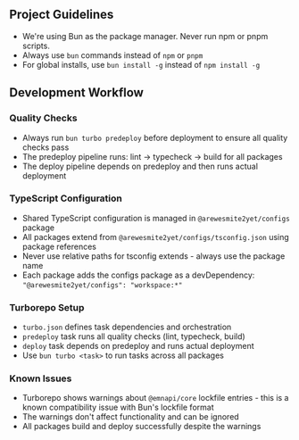 ## Project Guidelines

- We're using Bun as the package manager. Never run npm or pnpm scripts.
- Always use `bun` commands instead of `npm` or `pnpm`
- For global installs, use `bun install -g` instead of `npm install -g`

## Development Workflow

### Quality Checks
- Always run `bun turbo predeploy` before deployment to ensure all quality checks pass
- The predeploy pipeline runs: lint → typecheck → build for all packages
- The deploy pipeline depends on predeploy and then runs actual deployment

### TypeScript Configuration
- Shared TypeScript configuration is managed in `@arewesmite2yet/configs` package
- All packages extend from `@arewesmite2yet/configs/tsconfig.json` using package references
- Never use relative paths for tsconfig extends - always use the package name
- Each package adds the configs package as a devDependency: `"@arewesmite2yet/configs": "workspace:*"`

### Turborepo Setup
- `turbo.json` defines task dependencies and orchestration
- `predeploy` task runs all quality checks (lint, typecheck, build)
- `deploy` task depends on predeploy and runs actual deployment
- Use `bun turbo <task>` to run tasks across all packages

### Known Issues
- Turborepo shows warnings about `@emnapi/core` lockfile entries - this is a known compatibility issue with Bun's lockfile format
- The warnings don't affect functionality and can be ignored
- All packages build and deploy successfully despite the warnings